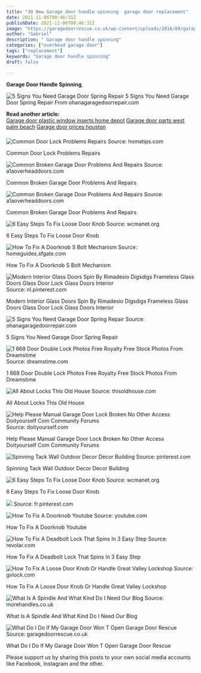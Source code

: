```yaml
---
title: "30 New Garage door handle spinning  garage door replacement"
date: 2021-11-06T00:46:31Z
publishDate: 2021-11-06T00:46:31Z
image: "https://garagedoorrescue.co.uk/wp-content/uploads/2016/09/garage-door-742603_1280.jpg"
author: "Gabriel"
description: " Garage door handle spinning"
categories: ["overhead garage door"]
tags: ["replacement"]
keywords: "Garage door handle spinning"
draft: false

---
```

<!-- Head tag Code -->
**Garage Door Handle Spinning**, 

![5 Signs You Need Garage Door Spring Repair](https://ohanagaragedoorrepair.com/wp-content/uploads/2020/05/new-garage-door-spring-1.jpg "5 Signs You Need Garage Door Spring Repair")
5 Signs You Need Garage Door Spring Repair From ohanagaragedoorrepair.com

**Read another article:**  
[Garage door plastic window inserts home depot](/garage-door-plastic-window-inserts-home-depot/)
[Garage door parts west palm beach](/garage-door-parts-west-palm-beach/)
[Garage door prices houston](/garage-door-prices-houston/)




### 

 


![Common Door Lock Problems Repairs](https://www.hometips.com/wp-content/uploads/2013/03/keyed-doorknob-Master-Lock.jpg?ezimgfmt=ng:webp/ngcb101 "Common Door Lock Problems Repairs")
Source: hometips.com

Common Door Lock Problems Repairs  

![Common Broken Garage Door Problems And Repairs](https://www.a1aoverheaddoors.com/wp-content/uploads/Worker-open-a[1].jpeg "Common Broken Garage Door Problems And Repairs")
Source: a1aoverheaddoors.com

Common Broken Garage Door Problems And Repairs  

![Common Broken Garage Door Problems And Repairs](https://www.a1aoverheaddoors.com/wp-content/uploads/A1A-Overhead-Door-LFA-Picture-3.jpg "Common Broken Garage Door Problems And Repairs")
Source: a1aoverheaddoors.com

Common Broken Garage Door Problems And Repairs  

![6 Easy Steps To Fix Loose Door Knob](https://www.wcmanet.org/wp-content/uploads/2020/07/Fix-a-spring-loaded-knob-with-hidden-screws.png "6 Easy Steps To Fix Loose Door Knob")
Source: wcmanet.org

6 Easy Steps To Fix Loose Door Knob  

![How To Fix A Doorknob S Bolt Mechanism](https://s3-us-west-1.amazonaws.com/contentlab.studiod/getty/b27bc068c405422f848801381fda63ca.jpg "How To Fix A Doorknob S Bolt Mechanism")
Source: homeguides.sfgate.com

How To Fix A Doorknob S Bolt Mechanism  

![Modern Interior Glass Doors Spin By Rimadesio Digsdigs Frameless Glass Doors Glass Door Lock Glass Doors Interior](https://i.pinimg.com/originals/0b/ef/96/0bef96b304bba4518f11c149c1333780.jpg "Modern Interior Glass Doors Spin By Rimadesio Digsdigs Frameless Glass Doors Glass Door Lock Glass Doors Interior")
Source: nl.pinterest.com

Modern Interior Glass Doors Spin By Rimadesio Digsdigs Frameless Glass Doors Glass Door Lock Glass Doors Interior  

![5 Signs You Need Garage Door Spring Repair](https://ohanagaragedoorrepair.com/wp-content/uploads/2020/05/new-garage-door-spring-1.jpg "5 Signs You Need Garage Door Spring Repair")
Source: ohanagaragedoorrepair.com

5 Signs You Need Garage Door Spring Repair  

![1 668 Door Double Lock Photos Free Royalty Free Stock Photos From Dreamstime](https://thumbs.dreamstime.com/b/hands-closing-double-door-man-carpenter-checks-sheet-handle-lock-installation-199515657.jpg "1 668 Door Double Lock Photos Free Royalty Free Stock Photos From Dreamstime")
Source: dreamstime.com

1 668 Door Double Lock Photos Free Royalty Free Stock Photos From Dreamstime  

![All About Locks This Old House](https://cdn.vox-cdn.com/thumbor/buIrxQpLDxlUXQdbgwa2-OwDnLE=/1400x788/filters:format(jpeg)/cdn.vox-cdn.com/uploads/chorus_asset/file/19586123/locksets_x.jpg "All About Locks This Old House")
Source: thisoldhouse.com

All About Locks This Old House  

![Help Please Manual Garage Door Lock Broken No Other Access Doityourself Com Community Forums](https://www.doityourself.com/forum/attachments/residential-commercial-security-devices-door-knobs-locks-keys-dead-bolts/13229d1369711480-help-please-manual-garage-door-lock-broken-no-other-access-garage-door-lock.jpg "Help Please Manual Garage Door Lock Broken No Other Access Doityourself Com Community Forums")
Source: doityourself.com

Help Please Manual Garage Door Lock Broken No Other Access Doityourself Com Community Forums  

![Spinning Tack Wall Outdoor Decor Decor Building](https://i.pinimg.com/600x315/14/7e/45/147e45fab6e39ac4b83834bede8e55da.jpg "Spinning Tack Wall Outdoor Decor Decor Building")
Source: pinterest.com

Spinning Tack Wall Outdoor Decor Decor Building  

![6 Easy Steps To Fix Loose Door Knob](https://www.wcmanet.org/wp-content/uploads/2020/07/6-Easy-Steps-to-Fix-Loose-Door-Knob.jpg "6 Easy Steps To Fix Loose Door Knob")
Source: wcmanet.org

6 Easy Steps To Fix Loose Door Knob  

![](https://i.pinimg.com/originals/82/42/85/824285835eaa7794f8c64e4dba2f6dae.jpg "")
Source: fr.pinterest.com

  

![How To Fix A Doorknob Youtube](https://i.ytimg.com/vi/Plp_eb6WGm0/maxresdefault.jpg "How To Fix A Doorknob Youtube")
Source: youtube.com

How To Fix A Doorknob Youtube  

![How To Fix A Deadbolt Lock That Spins In 3 Easy Step](https://revolar.com/wp-content/uploads/2021/06/how-to-fix-a-deadbolt-lock-that-spins.jpg "How To Fix A Deadbolt Lock That Spins In 3 Easy Step")
Source: revolar.com

How To Fix A Deadbolt Lock That Spins In 3 Easy Step  

![How To Fix A Loose Door Knob Or Handle Great Valley Lockshop](https://www.gvlock.com/wp-content/uploads/loose-door-knob-1.jpg "How To Fix A Loose Door Knob Or Handle Great Valley Lockshop")
Source: gvlock.com

How To Fix A Loose Door Knob Or Handle Great Valley Lockshop  

![What Is A Spindle And What Kind Do I Need Our Blog](https://www.morehandles.co.uk/wp/wp-content/uploads/Door_Handle_Spindles_1-500x333.png "What Is A Spindle And What Kind Do I Need Our Blog")
Source: morehandles.co.uk

What Is A Spindle And What Kind Do I Need Our Blog  

![What Do I Do If My Garage Door Won T Open Garage Door Rescue](https://garagedoorrescue.co.uk/wp-content/uploads/2016/09/garage-door-742603_1280.jpg "What Do I Do If My Garage Door Won T Open Garage Door Rescue")
Source: garagedoorrescue.co.uk

What Do I Do If My Garage Door Won T Open Garage Door Rescue  

Please support us by sharing this posts to your own social media accounts like Facebook, Instagram and the other.

